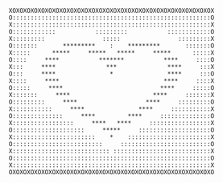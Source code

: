        XOXOXOXOXOXOXOXOXOXOXOXOXOXOXOXOXOXOXOXOXOXOXOXOXOXOXOXOX
       O:::::::::::::::::::::::::::::::::::::::::::::::::::::::O
       X:::::::::::::::::::::::::::::::::::::::::::::::::::::::X
       O::::::::::::           :::::::::           ::::::::::::O
       X:::::::::                :::::                :::::::::X
       O:::::::       *********    :    *********       :::::::O
       X:::::      *****     *****   *****     *****      :::::X
       O::::     ****           *******           ****     ::::O
       X:::     ****              ***              ****     :::X
       O:::     ****               *               ****     :::O
       X::::     ****                             ****     ::::X
       O:::::     ****                           ****     :::::O
       X:::::::     ****                       ****     :::::::X
       O:::::::::     ****                   ****     :::::::::O
       X:::::::::::     ****               ****     :::::::::::X
       O::::::::::::::     ****         ****     ::::::::::::::O
       X:::::::::::::::::     ****   ****     :::::::::::::::::X
       O::::::::::::::::::::     *****     ::::::::::::::::::::O
       X:::::::::::::::::::::::    *    :::::::::::::::::::::::X
       O:::::::::::::::::::::::::     :::::::::::::::::::::::::O
       X::::::::::::::::::::::::::: :::::::::::::::::::::::::::X
       O:::::::::::::::::::::::::::::::::::::::::::::::::::::::O
       X:::::::::::::::::::::::::::::::::::::::::::::::::::::::X
       OXOXOXOXOXOXOXOXOXOXOXOXOXOXOXOXOXOXOXOXOXOXOXOXOXOXOXOXO 
